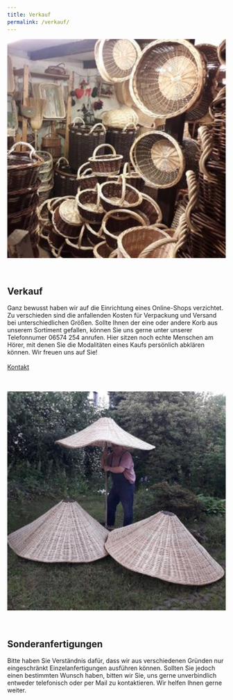 ```yaml
---
title: Verkauf
permalink: /verkauf/
---
```


<div style="display: flex; align-items: center; gap: 2rem; flex-wrap: wrap;">
  <div style="flex: 1; min-width: 250px;">
    <img src="../assets/images/verkauf.jpg" alt="Verkauf" style="width: 100%; height: auto;">
  </div>
  <div style="flex: 2; min-width: 250px;">
    <h2>Verkauf</h2>
    <p>
      Ganz bewusst haben wir auf die Einrichtung eines Online-Shops verzichtet. Zu verschieden sind die anfallenden Kosten für Verpackung und Versand bei unterschiedlichen Größen. Sollte Ihnen der eine oder andere Korb aus unserem Sortiment gefallen, können Sie uns gerne unter unserer Telefonnumer 06574 254 anrufen. Hier sitzen noch echte Menschen am Hörer, mit denen Sie die Modalitäten eines Kaufs persönlich abklären können. Wir freuen uns auf Sie!<br><br><a href="/kontakt/" class="btn btn--primary">Kontakt</a>
    </p>
  </div>
</div>

<br>
<br>

<div style="display: flex; align-items: center; gap: 2rem; flex-wrap: wrap;">
  <div style="flex: 1; min-width: 250px;">
    <img src="../assets/images/sonderanfertigungen.jpg" alt="Sonderanfertigungen" style="width: 100%; height: auto;">
  </div>
  <div style="flex: 2; min-width: 250px;">
    <h2>Sonderanfertigungen</h2>
    <p>
      Bitte haben Sie Verständnis dafür, dass wir aus verschiedenen Gründen nur eingeschränkt Einzelanfertigungen ausführen können.
Sollten Sie jedoch einen bestimmten Wunsch haben, bitten wir Sie, uns gerne unverbindlich entweder telefonisch oder per Mail zu kontaktieren. Wir helfen Ihnen gerne weiter.
    </p>
  </div>
</div>
